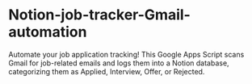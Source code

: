 # Notion-job-tracker-Gmail-automation
Automate your job application tracking! This Google Apps Script scans Gmail for job-related emails and logs them into a Notion database, categorizing them as Applied, Interview, Offer, or Rejected.
